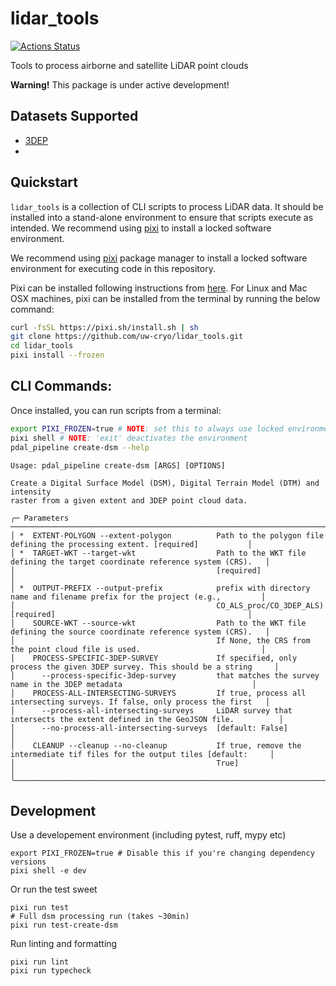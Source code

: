 # lidar_tools

[![Actions Status][actions-badge]][actions-link]

[actions-badge]:            https://github.com/uw-cryo/lidar_tools/workflows/Tests/badge.svg
[actions-link]:             https://github.com/uw-cryo/lidar_tools/actions

Tools to process airborne and satellite LiDAR point clouds

**Warning!** This package is under active development!
## Datasets Supported
* [3DEP](https://www.usgs.gov/3d-elevation-program)
* 
## Quickstart

`lidar_tools` is a collection of CLI scripts to process LiDAR data. It should be installed into a stand-alone environment to ensure that scripts execute as intended. We recommend using [pixi](https://pixi.sh/latest/) to install a locked software environment. 

We recommend using [pixi](https://pixi.sh/latest/) package manager to install a locked software environment for executing code in this repository. 

Pixi can be installed following instructions from [here](https://pixi.sh/latest/#installation). For Linux and Mac OSX machines, pixi can be installed from the terminal by running the below command:

```bash
curl -fsSL https://pixi.sh/install.sh | sh
git clone https://github.com/uw-cryo/lidar_tools.git
cd lidar_tools
pixi install --frozen
```

## CLI Commands:

Once installed, you can run scripts from a terminal:

```bash
export PIXI_FROZEN=true # NOTE: set this to always use locked environment
pixi shell # NOTE: 'exit' deactivates the environment
pdal_pipeline create-dsm --help
```

```console
Usage: pdal_pipeline create-dsm [ARGS] [OPTIONS]

Create a Digital Surface Model (DSM), Digital Terrain Model (DTM) and intensity
raster from a given extent and 3DEP point cloud data.

╭─ Parameters ──────────────────────────────────────────────────────────────────────────────────────────────────────────────╮
│ *  EXTENT-POLYGON --extent-polygon          Path to the polygon file defining the processing extent. [required]           │
│ *  TARGET-WKT --target-wkt                  Path to the WKT file defining the target coordinate reference system (CRS).   │
│                                             [required]                                                                    │
│ *  OUTPUT-PREFIX --output-prefix            prefix with directory name and filename prefix for the project (e.g.,         │
│                                             CO_ALS_proc/CO_3DEP_ALS) [required]                                           │
│    SOURCE-WKT --source-wkt                  Path to the WKT file defining the source coordinate reference system (CRS).   │
│                                             If None, the CRS from the point cloud file is used.                           │
│    PROCESS-SPECIFIC-3DEP-SURVEY             If specified, only process the given 3DEP survey. This should be a string     │
│      --process-specific-3dep-survey         that matches the survey name in the 3DEP metadata                             │
│    PROCESS-ALL-INTERSECTING-SURVEYS         If true, process all intersecting surveys. If false, only process the first   │
│      --process-all-intersecting-surveys     LiDAR survey that intersects the extent defined in the GeoJSON file.          │
│      --no-process-all-intersecting-surveys  [default: False]                                                              │
│    CLEANUP --cleanup --no-cleanup           If true, remove the intermediate tif files for the output tiles [default:     │
│                                             True]                                                                         │
╰───────────────────────────────────────────────────────────────────────────────────────────────────────────────────────────╯
```

## Development

Use a developement environment (including pytest, ruff, mypy etc)
```
export PIXI_FROZEN=true # Disable this if you're changing dependency versions
pixi shell -e dev
```

Or run the test sweet
```
pixi run test
# Full dsm processing run (takes ~30min)
pixi run test-create-dsm
```

Run linting and formatting 
```
pixi run lint
pixi run typecheck
```